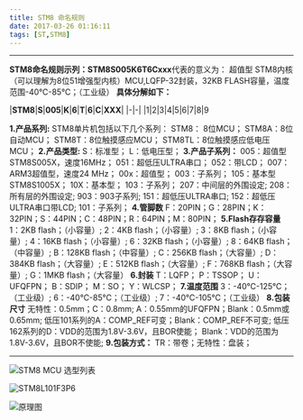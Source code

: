 ```yaml
---
title: STM8 命名规则
date: 2017-03-26 01:16:11
tags: [ST,STM8]
---
```

- - -
**STM8命名规则示列：STM8S005K6T6Cxxx**代表的意义为： 超值型 STM8内核（可以理解为8位51增强型内核）MCU,LQFP-32封装，32KB FLASH容量，温度范围-40℃-85℃；（工业级）
**具体分解如下：**

<!--more-->

|**STM8**|**S**|**005**|**K**|**6**|**T**|**6**|**C**|**XXX**|
|-|-|
|1|2|3|4|5|6|7|8|9

**1.产品系列:**
STM8单片机包括以下几个系列：
STM8： 8位MCU； STM8A：8位自动MCU； STM8T：8位触摸感应MCU； STM8TL：8位触摸感应低电压MCU；
**2.产品类型:**
S：标准型； L：低电压型；
**3.产品子系列：**
005：超值型STM8S005X，速度16MHz； 051：超低压ULTRA串口； 052：带LCD； 007：ARM3超值型，速度24 MHz； 00x：超值型； 003：子系列； 105：基本型STM8S1005X； 10X：基本型； 103：子系列； 207：中间层的外围设定; 208：所有层的外围设定; 903：903子系列; 151：超低压ULTRA串口; 152：超低压ULTRA串口带LCD; 101：子系列；
**4.管脚数**
F：20PIN；G：28PIN；K：32PIN；S：44PIN；C：48PIN；R：64PIN；M：80PIN；
**5.Flash存存容量**
1：2KB flash；（小容量）; 2：4KB flash；（小容量）; 3：8KB flash；（小容量）; 4：16KB flash；（小容量）; 6：32KB flash；（小容量）; 8：64KB flash；（中容量）; B：128KB flash；（中容量）; C：256KB flash；（大容量）; D：384KB flash；（大容量）; E：512KB flash；（大容量）; F：768KB flash；（大容量）; G：1MKB flash；（大容量）
**6.封装**
T：LQFP； P：TSSOP； U：UFQFPN； B：SDIP； M：SO； Y：WLCSP；
**7.温度范围**
3：-40℃-125℃；（工业级）; 6：-40℃-85℃；（工业级）; 7：-40℃-105℃；（工业级）
**8.包装尺寸**
无特性：0.5mm；C：0.8mm; A：0.55mm的UFQFPN；Blank：0.5mm或0.65mm;
低压101系列的A：COMP_REF可变；Blank：COMP_REF不可变;
低压162系列的D：VDD的范围为1.8V-3.6V，且BOR使能； Blank：VDD的范围为1.8V-3.6V，且BOR不使能;
**9.包装方式：**
TR：带卷；无特性：盘装；
- - -
![STM8 MCU 选型列表](http://upload-images.jianshu.io/upload_images/1736256-f177ef8447b808f3.png?imageMogr2/auto-orient/strip%7CimageView2/2/w/1240)


![STM8L101F3P6](http://upload-images.jianshu.io/upload_images/1736256-d448c89177176b7e.png?imageMogr2/auto-orient/strip%7CimageView2/2/w/1240)

![原理图](http://upload-images.jianshu.io/upload_images/1736256-37063209962e156c.png?imageMogr2/auto-orient/strip%7CimageView2/2/w/1240)